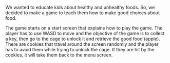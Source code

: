 We wanted to educate kids about healthy and unhealthy foods. So, we decided to make a game to teach them how to make good choices about food. 

The game starts on a start screen that explains how to play the game. The player has to use WASD to move and the objective of the game is to collect a key, then go to the cage to unlock it and retrieve the good food (apple). There are cookies that travel around the screen randomly and the player has to avoid them while trying to unlock the cage. If they are hit by the cookies, it will take them back to the menu screen. 


